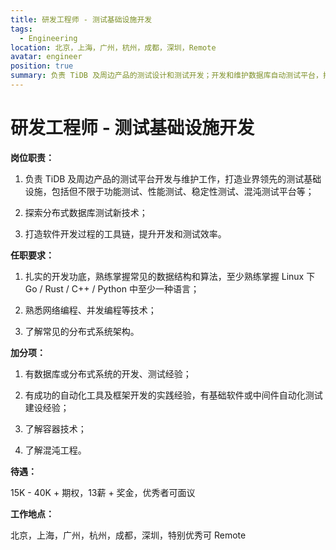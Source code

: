 ```yaml
---
title: 研发工程师 - 测试基础设施开发 
tags:
  - Engineering
location: 北京，上海，广州，杭州，成都，深圳，Remote
avatar: engineer
position: true
summary: 负责 TiDB 及周边产品的测试设计和测试开发；开发和维护数据库自动测试平台，打造业界领先的测试基础设施；参与新测试技术调研和实现；打造软件开发过程的工具链。
---
```


# 研发工程师 - 测试基础设施开发 

**岗位职责：**

1. 负责 TiDB 及周边产品的测试平台开发与维护工作，打造业界领先的测试基础设施，包括但不限于功能测试、性能测试、稳定性测试、混沌测试平台等；

2. 探索分布式数据库测试新技术；

3. 打造软件开发过程的工具链，提升开发和测试效率。


**任职要求：**

1. 扎实的开发功底，熟练掌握常见的数据结构和算法，至少熟练掌握 Linux 下 Go / Rust / C++ / Python 中至少一种语言；

2. 熟悉网络编程、并发编程等技术；

3. 了解常见的分布式系统架构。



**加分项：**

1. 有数据库或分布式系统的开发、测试经验；

2. 有成功的自动化工具及框架开发的实践经验，有基础软件或中间件自动化测试建设经验；

3. 了解容器技术；

4. 了解混沌工程。


**待遇：**

15K - 40K + 期权，13薪 + 奖金，优秀者可面议

**工作地点：**

北京，上海，广州，杭州，成都，深圳，特别优秀可 Remote
